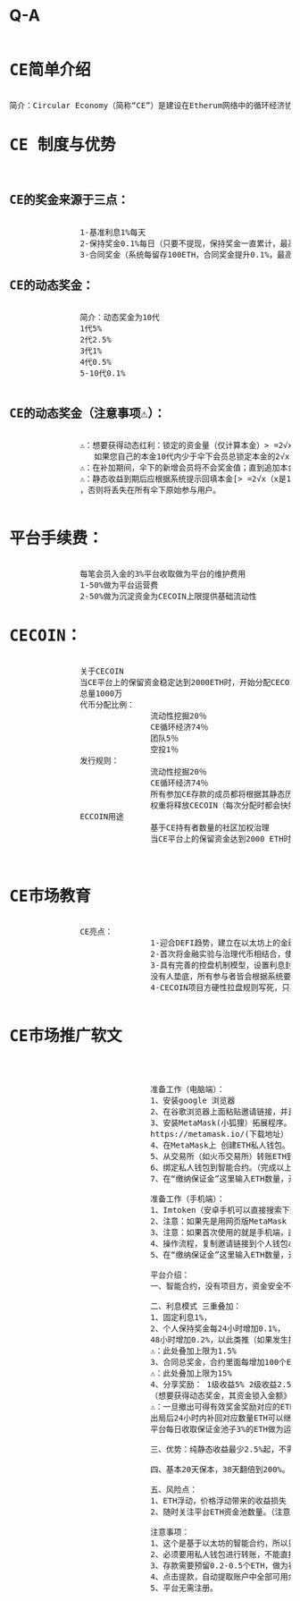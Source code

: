 # Q-A
<pre>
<h1>CE简单介绍</h1>
简介：Circular Economy（简称“CE”）是建设在Etherum网络中的循环经济协议，旨在于通过智能合约的保障，让全球参与者体验在区块链变革下普惠金融的魅力，此外Circular Economy有着清晰的商业规划布局，将打造集去中心化借贷、资产上链、DEX等Defi业务一站式平台！
<h1>CE 制度与优势</h1>
<h2>CE的奖金来源于三点：</h2>
               1-基准利息1%每天
               2-保持奖金0.1%每日（只要不提现，保持奖金一直累计，最高上限1.5%）
               3-合同奖金（系统每留存100ETH，合同奖金提升0.1%，最高上限15%）
<h2>CE的动态奖金：</h2>
               简介：动态奖金为10代
               1代5%
               2代2.5%
               3代1%
               4代0.5%
               5-10代0.1%
               
<h2>CE的动态奖金（注意事项⚠️）：</h2>    
               ⚠️：想要获得动态红利：锁定的资金量（仅计算本金）> =2√x（x是10代内所有成员的总投资）；
                  如果您自己的本金10代内少于伞下会员总锁定本金的2√x，则您可以继续填补至标准金额（系统将进行公开和填补48小时）。
               ⚠️：在补加期间，伞下的新增会员将不会奖金值；直到追加本金到系统标准要求，才会重新计算新的市场奖金。
               ⚠️：静态收益到期后应根据系统提示回填本金[> =2√x（x是10代所有成员的总投资）] 才可以继续享受动态股息权利（24小时内）
               ，否则将丢失在所有伞下原始参与用户。
               
<h1>平台手续费：</h1>
               每笔会员入金的3%平台收取做为平台的维护费用
               1-50%做为平台运营费
               2-50%做为沉淀资金为CECOIN上限提供基础流动性
<h1>CECOIN：</h1>
               关于CECOIN
               当CE平台上的保留资金稳定达到2000ETH时，开始分配CECOIN
               总量1000万
               代币分配比例：
                              流动性挖掘20％
                              CE循环经济74％
                              团队5％
                              空投1％
               发行规则：
                              流动性挖掘20％
                              CE循环经济74％
                              所有参加CE存款的成员都将根据其静态历史收入权+动态收益开1.5平方根，
                              权重将释放CECOIN（每次分配时都会快照,只计算未提现部分）          
               ECCOIN用途
                              基于CE持有者数量的社区加权治理
                              当CE平台上的保留资金达到2000 ETH时，开始启动CECOIN分配。进入CE平台的所有ETH项目团队保留3％的资金，其中20％用于运营和维护成本，40％进入尾单游戏奖励池，                                 40％用于市场回购和销毁CECOIN


<h1>CE市场教育</h1>
               CE亮点：
                              1-迎合DEFI趋势，建立在以太坊上的金融协议，具有比波场更加系统安全的基础载体，以太坊是全球目前生态最大的区块链项目，并杜绝弱中心化隐患，实现真正的去中心化自治
                              2-首次将金融实验与治理代币相结合，使得参与者在享受CE收益的同时，凭借系统权益可以免费获得CECOIN
                              3-具有完善的控盘机制模型，设置利息封顶，并通过限制动态权益杜绝串号，市场排线收益最大化，以静带动，以动带静，没有最后一名
                              没有人垫底，所有参与者皆会根据系统要求自发式进行复投，不存在波场某EX项目，大资金进场泡坏市场平衡，瞬间崩盘的情况！
                              4-CECOIN项目方硬性拉盘规则写死，只要有人入金，项目方就拉盘CECOIN，同时开通尾单博弈玩法，百花齐放，百鸟争鸣，取百家之长于一身
                              
<h1>CE市场推广软文</h1>  

                              
                              准备工作（电脑端）：
                              1、安装google 浏览器
                              2、在谷歌浏览器上面粘贴邀请链接，并且打开。
                              3、安装MetaMask(小狐狸）拓展程序。
                              https://metamask.io/(下载地址）
                              4、在MetaMask上 创建ETH私人钱包。（手动抄写助记词）
                              5、从交易所（如火币交易所）转账ETH到MetaMask私人钱包。
                              6、绑定私人钱包到智能合约。（完成以上动作后 一般会自动绑定）
                              7、在“缴纳保证金”这里输入ETH数量，开通存款。

                              准备工作（手机端）：
                              1、Imtoken（安卓手机可以直接搜索下载，苹果需要用国外apple stroe下载）
                              2、注意：如果先是用网页版MetaMask 创建过了，可以直接导入私钥到app就可以了。
                              3、注意：如果首次使用的就是手机端，直接操作就可以了。
                              4、操作流程，复制邀请链接到个人钱包app里面的搜索框，直接粘贴并打开第三方Dapp，即可完成登录。
                              5、在“缴纳保证金”这里输入ETH数量，开通存款。

                              平台介绍：
                              一、智能合约，没有项目方，资金安全不会被挪用。不会跑路，两倍本金收益出局。
                              
                              二、利息模式 三重叠加：
                              1、固定利息1%，
                              2、个人保持奖金每24小时增加0.1%，
                              48小时增加0.2%，以此类推（如果发生提现，则清零重新计算）.
                              ⚠️：此处叠加上限为1.5%
                              3、合同总奖金，合约里面每增加100个ETH，利息增加0.1%
                              ⚠️：此处叠加上限为15%
                              4、分享奖励： 1级收益5% 2级收益2.5% 3级收益1% 4级收益0.5% 5-10级为0.1%
                              （想要获得动态奖金，其资金锁入金额》=2√x(x为10代内所有会员投资总额）
                              ⚠️：一旦撤出可得有效奖金奖励对应的ETH，则此账户动态体系作废！ 举例说明如果自身持仓不足10代内总锁仓额度的2√x，则可继续补仓填充至达标数量(系统进行公示填充倒计                               时48小时) 
                              出局后24小时内补回对应数量ETH可以继续享受分红权益 
                              平台每日收取保证金池子3%的ETH做为运维开发费用，其中50%用于开发运维，50%用于创建未来平台代币提供流动性！

                              三、优势：纯静态收益最少2.5%起，不需要拉人头，稳定拿利息。
                              
                              四、基本20天保本，38天翻倍到200%。 100变200，合约自动结束。

                              五、风险点：
                              1、ETH浮动，价格浮动带来的收益损失
                              2、随时关注平台ETH资金池数量。（注意风险把控），比如现在有2600个ETH，利息是2.6%，数量如果降低到2500个，利息就变成2.5%

                              注意事项：
                              1、这个是基于以太坊的智能合约，所以只接受以太坊币也就是ETH。（审计可查，代码可查。）
                              2、必须要用私人钱包进行转账，不能直接从火币网直接转账到智能合约地址，否则不能上账（因为火币的trx地址不是固定的）
                              3、存款需要预留0.2-0.5个ETH，做为补充手续费
                              4、点击提款，自动提取账户中全部可用余额。
                              5、平台无需注册。
                              
</pre>
